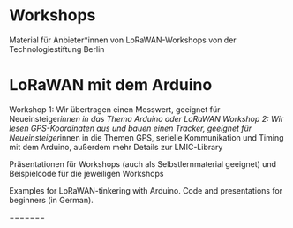 # Workshops

Material für Anbieter*innen von LoRaWAN-Workshops von der Technologiestiftung Berlin

# LoRaWAN mit dem Arduino
Workshop 1: Wir übertragen einen Messwert, geeignet für Neueinsteiger*innen in das Thema Arduino oder LoRaWAN
Workshop 2: Wir lesen GPS-Koordinaten aus und bauen einen Tracker, geeignet für Neueinsteiger*innen in die Themen GPS, serielle Kommunikation und Timing mit dem Arduino, außerdem mehr Details zur LMIC-Library
 
Präsentationen für Workshops (auch als Selbstlernmaterial geeignet) und Beispielcode für die jeweiligen Workshops
 
Examples for LoRaWAN-tinkering with Arduino.
Code and presentations for beginners (in German).


=======

